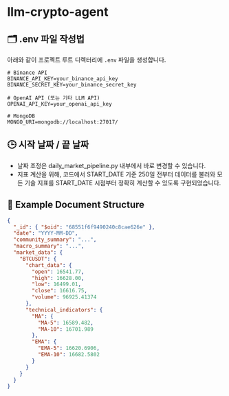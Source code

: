 # llm-crypto-agent

## 🗂️ .env 파일 작성법

아래와 같이 프로젝트 루트 디렉터리에 `.env` 파일을 생성합니다.

```env
# Binance API
BINANCE_API_KEY=your_binance_api_key
BINANCE_SECRET_KEY=your_binance_secret_key

# OpenAI API (또는 기타 LLM API)
OPENAI_API_KEY=your_openai_api_key

# MongoDB
MONGO_URI=mongodb://localhost:27017/
```

## 🕒 시작 날짜 / 끝 날짜
- 날짜 조정은 daily_market_pipeline.py 내부에서 바로 변경할 수 있습니다.
- 지표 계산을 위해, 코드에서 START_DATE 기준 250일 전부터 데이터를 불러와 모든 기술 지표를 START_DATE 시점부터 정확히 계산할 수 있도록 구현되었습니다.

## 📄 Example Document Structure

```json
{
  "_id": { "$oid": "68551f6f9490240c8cae626e" },
  "date": "YYYY-MM-DD",
  "community_summary": "...",
  "macro_summary": "...",
  "market_data": {
    "BTCUSDT": {
      "chart_data": {
        "open": 16541.77,
        "high": 16628.00,
        "low": 16499.01,
        "close": 16616.75,
        "volume": 96925.41374
      },
      "technical_indicators": {
        "MA": {
          "MA-5": 16589.482,
          "MA-10": 16701.989
        },
        "EMA": {
          "EMA-5": 16620.6906,
          "EMA-10": 16682.5802
        }
      }
    }
  }
}

```
